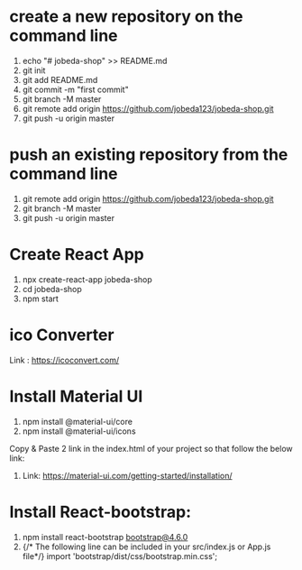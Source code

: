 # create a new repository on the command line
1. echo "# jobeda-shop" >> README.md
2. git init
3. git add README.md
4. git commit -m "first commit"
5. git branch -M master
6. git remote add origin https://github.com/jobeda123/jobeda-shop.git
7. git push -u origin master

# push an existing repository from the command line
1. git remote add origin https://github.com/jobeda123/jobeda-shop.git
2. git branch -M master
3. git push -u origin master


# Create React App
1. npx create-react-app jobeda-shop
2. cd jobeda-shop
3. npm start


# ico Converter 
Link : https://icoconvert.com/

# Install Material UI
1. npm install @material-ui/core
2. npm install @material-ui/icons

Copy & Paste 2 link in the index.html of your project so that follow  the below link:
1. Link: https://material-ui.com/getting-started/installation/

# Install React-bootstrap:
1. npm install react-bootstrap bootstrap@4.6.0
2. {/* The following line can be included in your src/index.js or App.js file*/}
        import 'bootstrap/dist/css/bootstrap.min.css';

